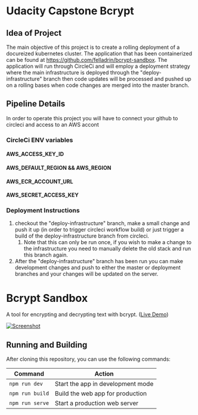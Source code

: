 # Udacity Capstone Bcrypt

## Idea of Project
The main objective of this project is to create a rolling deployment of a docureized kubernetes cluster. The application that has been 
containerized can be found at https://github.com/felladrin/bcrypt-sandbox. The application will run through CircleCi and will employ a deployment strategy where
the main infrastructure is deployed through the "deploy-infrastructure" branch then code updates will be processed and pushed up on a rolling bases when code changes are 
merged into the master branch.

## Pipeline Details
In order to operate this project you will have to connect your github to circleci and access to an AWS accont

### CircleCi ENV variables
#### AWS_ACCESS_KEY_ID
#### AWS_DEFAULT_REGION && AWS_REGION
#### AWS_ECR_ACCOUNT_URL
#### AWS_SECRET_ACCESS_KEY

### Deployment Instructions
1) checkout the "deploy-infrastructure" branch, make a small change and push it up (in order to trigger circleci workflow build) or just trigger a build of the deploy-infrastructure branch from circleci.
   1) Note that this can only be run once, if you wish to make a change to the infrastructure you need to manually delete the old stack and run this branch again.
2) After the "deploy-infrastructure" branch has been run you can make development changes and push to either the master or deployment branches and your changes will be updated on the server. 

# Bcrypt Sandbox

A tool for encrypting and decrypting text with bcrypt. ([Live Demo](https://felladrin.github.io/bcrypt-sandbox/index.html))

[![Screenshot](screenshot.png)](https://felladrin.github.io/bcrypt-sandbox/index.html)

## Running and Building

After cloning this repository, you can use the following commands:

| Command         | Action                            |
| --------------- | --------------------------------- |
| `npm run dev`   | Start the app in development mode |
| `npm run build` | Build the web app for production  |
| `npm run serve` | Start a production web server     |
